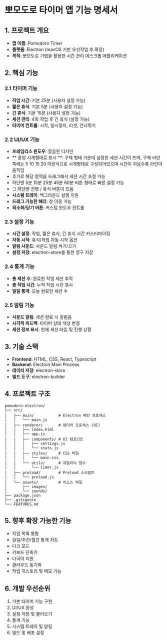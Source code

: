 # 뽀모도로 타이머 앱 기능 명세서

## 1. 프로젝트 개요

- **앱 이름**: Pomodoro Timer
- **플랫폼**: Electron (macOS 기반 우선작업 후 확장)
- **목적**: 뽀모도로 기법을 활용한 시간 관리 데스크톱 애플리케이션

## 2. 핵심 기능

### 2.1 타이머 기능

- **작업 시간**: 기본 25분 (사용자 설정 가능)
- **짧은 휴식**: 기본 5분 (사용자 설정 가능)
- **긴 휴식**: 기본 15분 (사용자 설정 가능)
- **세션 관리**: 4회 작업 후 긴 휴식 (설정 가능)
- **타이머 컨트롤**: 시작, 일시정지, 리셋, 건너뛰기

### 2.2 UI/UX 기능

- **프레임리스 윈도우**: 깔끔한 디자인
- ** 중앙 시계형태로 표시 **: 구체 형태 가운데 설정한 세션 시간이 뜨며, 구체 라인쪽에는 5 10 15 20 이런식으로 시계형태로 구성되어있으며 시간이 지날수록 라인이 움직임
- 추가로 해당 영역을 드래그해서 세션 시간 조절 가능
- 하단엔 5분 15분 25분 45분 60분 버튼 형태로 빠른 설정 가능
- 그 하단엔 진행 / 휴식 버튼이 있음
- **시스템 트레이**: 백그라운드 실행 지원
- **드래그 가능한 헤더**: 창 이동 가능
- **최소화/닫기 버튼**: 커스텀 윈도우 컨트롤

### 2.3 설정 기능

- **시간 설정**: 작업, 짧은 휴식, 긴 휴식 시간 커스터마이징
- **자동 시작**: 휴식/작업 자동 시작 옵션
- **알림 사운드**: 사운드 알림 켜기/끄기
- **설정 저장**: electron-store를 통한 영구 저장

### 2.4 통계 기능

- **총 세션 수**: 완료한 작업 세션 추적
- **총 작업 시간**: 누적 작업 시간 표시
- **일일 통계**: 오늘 완료한 세션 수

### 2.5 알림 기능

- **사운드 알림**: 세션 완료 시 알림음
- **시각적 피드백**: 타이머 상태 색상 변경
- **세션 정보 표시**: 현재 세션 타입 및 진행 상황

## 3. 기술 스택

- **Frontend**: HTML, CSS, React, Typescript
- **Backend**: Electron Main Process
- **데이터 저장**: electron-store
- **빌드 도구**: electron-builder

## 4. 프로젝트 구조

```
pomodoro-electron/
├── src/
│   ├── main/           # Electron 메인 프로세스
│   │   └── main.js
│   ├── renderer/       # 렌더러 프로세스 (UI)
│   │   ├── index.html
│   │   ├── app.js
│   │   ├── components/ # UI 컴포넌트
│   │   │   ├── settings.js
│   │   │   └── stats.js
│   │   ├── styles/     # CSS 파일
│   │   │   └── main.css
│   │   └── utils/      # 유틸리티 함수
│   │       └── timer.js
│   ├── preload/        # Preload 스크립트
│   │   └── preload.js
│   └── assets/         # 리소스 파일
│       ├── images/
│       └── sounds/
├── package.json
├── .gitignore
└── FEATURES.md
```

## 5. 향후 확장 가능한 기능

- 작업 목록 통합
- 일일/주간/월간 통계 차트
- 다크 모드
- 키보드 단축키
- 다국어 지원
- 클라우드 동기화
- 작업 히스토리 및 메모 기능

## 6. 개발 우선순위

1. 기본 타이머 기능 구현
2. UI/UX 완성
3. 설정 저장 및 불러오기
4. 통계 기능
5. 시스템 트레이 및 알림
6. 빌드 및 배포 설정
